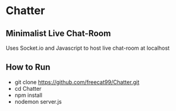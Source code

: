 # Chatter 
## Minimalist Live Chat-Room
Uses Socket.io and Javascript to host live chat-room at localhost

## How to Run
- git clone https://github.com/freecat99/Chatter.git
- cd Chatter
- npm install
- nodemon server.js

